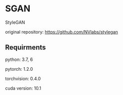 # SGAN
StyleGAN

original repository: https://github.com/NVlabs/stylegan

## Requirments
python: 3.7, 6

pytorch: 1.2.0

torchvision: 0.4.0

cuda version: 10.1
